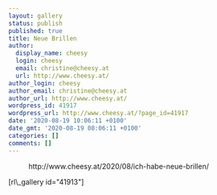 ```yaml
---
layout: gallery
status: publish
published: true
title: Neue Brillen
author:
  display_name: cheesy
  login: cheesy
  email: christine@cheesy.at
  url: http://www.cheesy.at/
author_login: cheesy
author_email: christine@cheesy.at
author_url: http://www.cheesy.at/
wordpress_id: 41917
wordpress_url: http://www.cheesy.at/?page_id=41917
date: '2020-08-19 10:06:11 +0100'
date_gmt: '2020-08-19 08:06:11 +0100'
categories: []
comments: []
---
```

<!-- wp:core-embed/wordpress {"url":"http://www.cheesy.at/2020/08/ich-habe-neue-brillen/","type":"rich","providerNameSlug":"cheesy-at","className":""} -->
<figure class="wp-block-embed-wordpress wp-block-embed is-type-rich is-provider-cheesy-at">
<div class="wp-block-embed__wrapper">
http://www.cheesy.at/2020/08/ich-habe-neue-brillen/
</div>
</figure>
<!-- /wp:core-embed/wordpress -->
<!-- wp:paragraph -->
[rl\_gallery id="41913"]
<!-- /wp:paragraph -->
